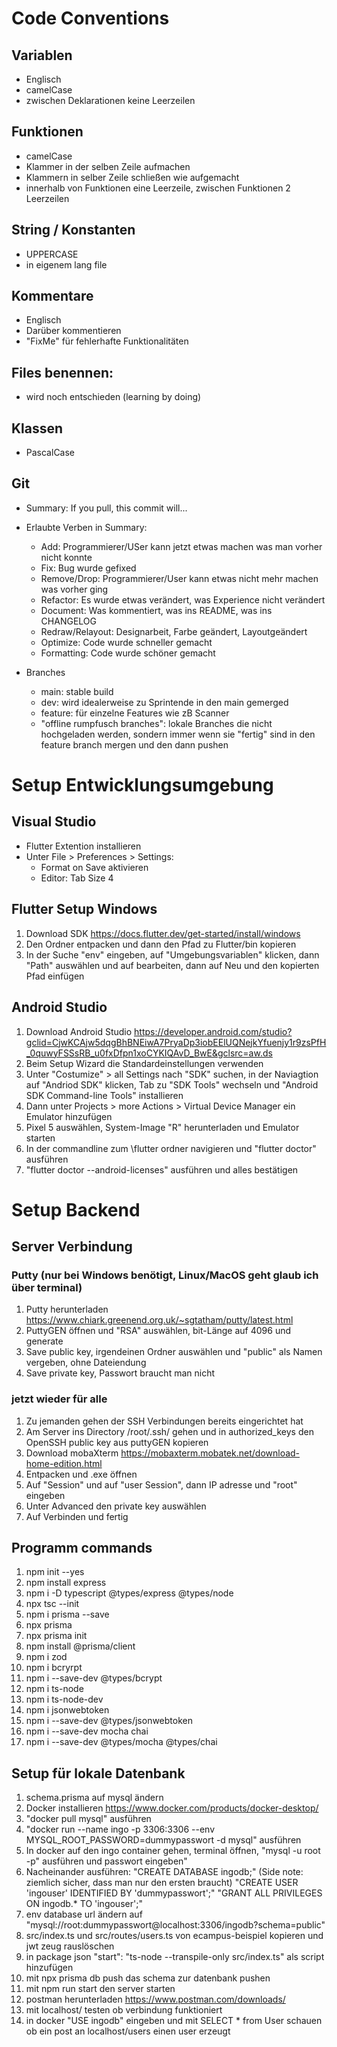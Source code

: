 # Code Conventions

## Variablen
- Englisch
- camelCase
- zwischen Deklarationen keine Leerzeilen

## Funktionen
- camelCase
- Klammer in der selben Zeile aufmachen
- Klammern in selber Zeile schließen wie aufgemacht
- innerhalb von Funktionen eine Leerzeile, zwischen Funktionen 2 Leerzeilen

## String / Konstanten
- UPPERCASE
- in eigenem lang file

## Kommentare
- Englisch
- Darüber kommentieren
- "FixMe" für fehlerhafte Funktionalitäten

## Files benennen:
- wird noch entschieden (learning by doing)

## Klassen
- PascalCase

## Git
- Summary: If you pull, this commit will...
- Erlaubte Verben in Summary:
    * Add: Programmierer/USer kann jetzt etwas machen was man vorher nicht konnte
    * Fix: Bug wurde gefixed
    * Remove/Drop: Programmierer/User kann etwas nicht mehr machen was vorher ging
    * Refactor: Es wurde etwas verändert, was Experience nicht verändert
    * Document: Was kommentiert, was ins README, was ins CHANGELOG
    * Redraw/Relayout: Designarbeit, Farbe geändert, Layoutgeändert
    * Optimize: Code wurde schneller gemacht
    * Formatting: Code wurde schöner gemacht

- Branches
    * main: stable build
    * dev: wird idealerweise zu Sprintende in den main gemerged
    * feature: für einzelne Features wie zB Scanner
    * "offline rumpfusch branches": lokale Branches die nicht hochgeladen werden, sondern immer wenn sie "fertig" sind in den feature branch mergen und den dann pushen


# Setup Entwicklungsumgebung

## Visual Studio
- Flutter Extention installieren
- Unter File > Preferences > Settings:
    * Format on Save aktivieren
    * Editor: Tab Size 4

## Flutter Setup Windows
1. Download SDK https://docs.flutter.dev/get-started/install/windows
2. Den Ordner entpacken und dann den Pfad zu Flutter/bin kopieren
3. In der Suche "env" eingeben, auf "Umgebungsvariablen" klicken, dann "Path" auswählen und auf bearbeiten, dann auf Neu und den kopierten Pfad einfügen

## Android Studio
1. Download Android Studio https://developer.android.com/studio?gclid=CjwKCAjw5dqgBhBNEiwA7PryaDp3iobEElUQNejkYfuenjy1r9zsPfH_0quwyFSSsRB_u0fxDfpn1xoCYKIQAvD_BwE&gclsrc=aw.ds
2. Beim Setup Wizard die Standardeinstellungen verwenden
3. Unter "Costumize" > all Settings nach "SDK" suchen, in der Naviagtion auf "Andriod SDK" klicken, Tab zu "SDK Tools" wechseln und "Android SDK Command-line Tools" installieren
4. Dann unter Projects > more Actions > Virtual Device Manager ein Emulator hinzufügen
5. Pixel 5 auswählen, System-Image "R" herunterladen und Emulator starten
6. In der commandline zum \flutter ordner navigieren und "flutter doctor" ausführen
7. "flutter doctor --android-licenses" ausführen und alles bestätigen

# Setup Backend

## Server Verbindung
### Putty (nur bei Windows benötigt, Linux/MacOS geht glaub ich über terminal)
1. Putty herunterladen https://www.chiark.greenend.org.uk/~sgtatham/putty/latest.html
2. PuttyGEN öffnen und "RSA" auswählen, bit-Länge auf 4096 und generate
3. Save public key, irgendeinen Ordner auswählen und "public" als Namen vergeben, ohne Dateiendung
4. Save private key, Passwort braucht man nicht

### jetzt wieder für alle
1. Zu jemanden gehen der SSH Verbindungen bereits eingerichtet hat
2. Am Server ins Directory /root/.ssh/ gehen und in authorized_keys den OpenSSH public key aus puttyGEN kopieren
3. Download mobaXterm https://mobaxterm.mobatek.net/download-home-edition.html
4. Entpacken und .exe öffnen
5. Auf "Session" und auf "user Session", dann IP adresse und "root" eingeben
6. Unter Advanced den private key auswählen
7. Auf Verbinden und fertig

## Programm commands
1. npm init --yes
2. npm install express
3. npm i -D typescript @types/express @types/node
4. npx tsc --init
5. npm i prisma --save
6. npx prisma
7. npx prisma init
8. npm install @prisma/client
9. npm i zod
10. npm i bcryrpt
11. npm i --save-dev @types/bcrypt
12. npm i ts-node
13. npm i ts-node-dev
14. npm i jsonwebtoken
15. npm i --save-dev @types/jsonwebtoken
16. npm i --save-dev mocha chai
17. npm i --save-dev @types/mocha @types/chai

## Setup für lokale Datenbank
1. schema.prisma auf mysql ändern
2. Docker installieren https://www.docker.com/products/docker-desktop/
3. "docker pull mysql" ausführen
4. "docker run --name ingo -p 3306:3306 --env MYSQL_ROOT_PASSWORD=dummypasswort -d mysql" ausführen
5. In docker auf den ingo container gehen, terminal öffnen, "mysql -u root -p" ausführen und passwort eingeben"
6. Nacheinander ausführen: "CREATE DATABASE ingodb;" (Side note: ziemlich sicher, dass man nur den ersten braucht) "CREATE USER 'ingouser' IDENTIFIED BY 'dummypasswort';" "GRANT ALL PRIVILEGES ON ingodb.* TO 'ingouser';"
7. env database url ändern auf "mysql://root:dummypasswort@localhost:3306/ingodb?schema=public"
8. src/index.ts und src/routes/users.ts von ecampus-beispiel kopieren und jwt zeug rauslöschen
9. in package json "start": "ts-node --transpile-only src/index.ts" als script hinzufügen
10. mit npx prisma db push das schema zur datenbank pushen
11. mit npm run start den server starten
12. postman herunterladen https://www.postman.com/downloads/
13. mit localhost/ testen ob verbindung funktioniert
14. in docker "USE ingodb" eingeben und mit SELECT * from User schauen ob ein post an localhost/users einen user erzeugt

